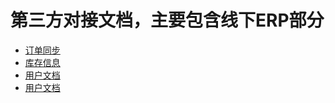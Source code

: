 # 第三方对接文档，主要包含线下ERP部分
* [订单同步](https://bluesx.github.io/3rd-party-integration/site/erp/interface/order-push.html)
* [库存信息](https://bluesx.github.io/3rd-party-integration/site/erp/interface/order-push.html)
* [用户文档](https://bluesx.github.io/3rd-party-integration/)
* [用户文档](https://bluesx.github.io/3rd-party-integration/)